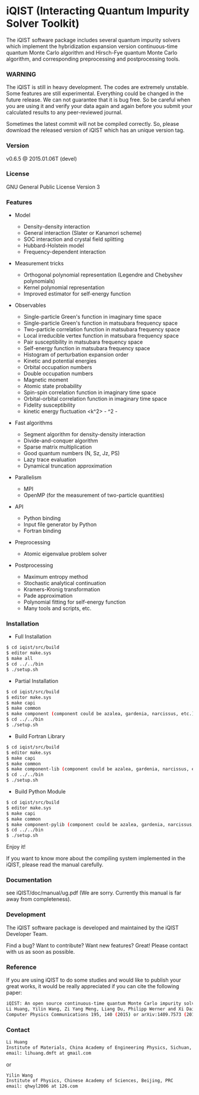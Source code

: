 # iQIST (Interacting Quantum Impurity Solver Toolkit)

The iQIST software package includes several quantum impurity solvers which implement the hybridization expansion version continuous-time quantum Monte Carlo algorithm and Hirsch-Fye quantum Monte Carlo algorithm, and corresponding preprocessing and postprocessing tools.

### WARNING

The iQIST is still in heavy development. The codes are extremely unstable. Some features are still experimental. Everything could be changed in the future release. We can not guarantee that it is bug free. So be careful when you are using it and verify your data again and again before you submit your calculated results to any peer-reviewed journal.

Sometimes the latest commit will not be compiled correctly. So, please download the released version of iQIST which has an unique version tag.

### Version

v0.6.5 @ 2015.01.06T (devel)

### License

GNU General Public License Version 3

### Features

* Model
    * Density-density interaction
    * General interaction (Slater or Kanamori scheme)
    * SOC interaction and crystal field splitting
    * Hubbard-Holstein model
    * Frequency-dependent interaction

* Measurement tricks
    * Orthogonal polynomial representation (Legendre and Chebyshev polynomials)
    * Kernel polynomial representation
    * Improved estimator for self-energy function

* Observables
    * Single-particle Green's function in imaginary time space
    * Single-particle Green's function in matsubara frequency space
    * Two-particle correlation function in matsubara frequency space
    * Local irreducible vertex function in matsubara frequency space
    * Pair susceptibility in matsubara frequency space
    * Self-energy function in matsubara frequency space
    * Histogram of perturbation expansion order
    * Kinetic and potential energies
    * Orbital occupation numbers
    * Double occupation numbers
    * Magnetic moment
    * Atomic state probability
    * Spin-spin correlation function in imaginary time space
    * Orbital-orbital correlation function in imaginary time space
    * Fidelity susceptibility
    * kinetic energy fluctuation <k^2> - <k>^2 - <k>

* Fast algorithms
    * Segment algorithm for density-density interaction
    * Divide-and-conquer algorithm
    * Sparse matrix multiplication
    * Good quantum numbers (N, Sz, Jz, PS)
    * Lazy trace evaluation
    * Dynamical truncation approximation

* Parallelism
    * MPI
    * OpenMP (for the measurement of two-particle quantities)

* API
    * Python binding
    * Input file generator by Python
    * Fortran binding

* Preprocessing
    * Atomic eigenvalue problem solver

* Postprocessing
    * Maximum entropy method
    * Stochastic analytical continuation
    * Kramers-Kronig transformation
    * Pade approximation
    * Polynomial fitting for self-energy function
    * Many tools and scripts, etc.

### Installation

* Full Installation
```sh
$ cd iqist/src/build
$ editor make.sys
$ make all
$ cd ../../bin
$ ./setup.sh
```

* Partial Installation
```sh
$ cd iqist/src/build
$ editor make.sys
$ make capi
$ make common
$ make component (component could be azalea, gardenia, narcissus, etc.)
$ cd ../../bin
$ ./setup.sh
```

* Build Fortran Library
```sh
$ cd iqist/src/build
$ editor make.sys
$ make capi
$ make common
$ make component-lib (component could be azalea, gardenia, narcissus, etc.)
$ cd ../../bin
$ ./setup.sh
```

* Build Python Module
```sh
$ cd iqist/src/build
$ editor make.sys
$ make capi
$ make common
$ make component-pylib (component could be azalea, gardenia, narcissus, etc.)
$ cd ../../bin
$ ./setup.sh
```

Enjoy it!

If you want to know more about the compiling system implemented in the iQIST, please read the manual carefully.

### Documentation

see iQIST/doc/manual/ug.pdf (We are sorry. Currently this manual is far away from completeness).

### Development

The iQIST software package is developed and maintained by the iQIST Developer Team.

Find a bug? Want to contribute? Want new features? Great! Please contact with us as soon as possible.

### Reference

If you are using iQIST to do some studies and would like to publish your great works, it would be really appreciated if you can cite the following paper:

```sh
iQIST: An open source continuous-time quantum Monte Carlo impurity solver toolkit
Li Huang, Yilin Wang, Zi Yang Meng, Liang Du, Philipp Werner and Xi Dai
Computer Physics Communications 195, 140 (2015) or arXiv:1409.7573 (2014)
```

### Contact

```sh
Li Huang
Institute of Materials, China Academy of Engineering Physics, Sichuan, PRC
email: lihuang.dmft at gmail.com
```

or

```sh
Yilin Wang
Institute of Physics, Chinese Academy of Sciences, Beijing, PRC
email: qhwyl2006 at 126.com
```
